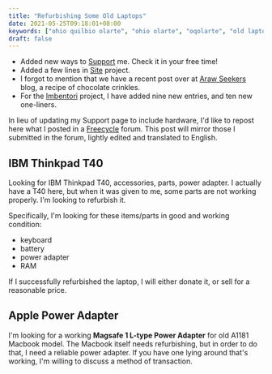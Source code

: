 ```yaml
---
title: "Refurbishing Some Old Laptops"
date: 2021-05-25T09:18:01+08:00
keywords: ["ohio quilbio olarte", "ohio olarte", "oqolarte", "old laptop", "freecycle", "ibm thinkpad t40", "apple magsafe"]
draft: false
---
```

- Added new ways to [Support](/support) me.
Check it in your free time!
- Added a few lines in [Site](/site) project.
- I forgot to mention that we have a recent post over at [Araw Seekers](https://arawseekers.github.io) blog, a recipe of chocolate crinkles.
- For the [Imbentori](/imbentori) project, I have added nine new entries, and ten new one-liners.

In lieu of updating my Support page to include hardware,
I'd like to repost here what I posted in a [Freecycle](https://groups.freecycle.org/QuezonPH) forum.
This post will mirror those I submitted in the forum,
lightly edited and translated to English.

## IBM Thinkpad T40
Looking for IBM Thinkpad T40, accessories, parts, power adapter.
I actually have a T40 here, but when it was given to me,
some parts are not working properly.
I'm looking to refurbish it.

Specifically, I'm looking for these items/parts in good and working condition:
- keyboard
- battery
- power adapter
- RAM

If I successfully refurbished the laptop,
I will either donate it, or sell for a reasonable price.

## Apple Power Adapter

I'm looking for a working **Magsafe 1 L-type Power Adapter** for old A1181 Macbook model.
The Macbook itself needs refurbishing, but in
order to do that, I need a reliable power adapter.
If you have one lying around that's working,
I'm willing to discuss a method of transaction.
